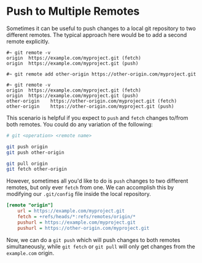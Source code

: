 # Push to Multiple Remotes

Sometimes it can be useful to push changes to a local git repository to two different remotes. The typical approach here would be to add a second remote explicitly.

```console
#~ git remote -v
origin  https://example.com/myproject.git (fetch)
origin  https://example.com/myproject.git (push)

#~ git remote add other-origin https://other-origin.com/myproject.git

#~ git remote -v
origin  https://example.com/myproject.git (fetch)
origin  https://example.com/myproject.git (push)
other-origin    https://other-origin.com/myproject.git (fetch)
other-origin    https://other-origin.com/myproject.git (push)
```

This scenario is helpful if you expect to `push` and `fetch` changes to/from both remotes. You could do any variation of the following:

```bash
# git <operation> <remote name>

git push origin
git push other-origin

git pull origin
git fetch other-origin
```


However, sometimes all you'd like to do is `push` changes to two different remotes, but only ever `fetch` from one. We can accomplish this by modifying our `.git/config` file inside the local repository.

```ini
[remote "origin"]
    url = https://example.com/myproject.git
    fetch = +refs/heads/*:refs/remotes/origin/*
    pushurl = https://example.com/myproject.git
    pushurl = https://other-origin.com/myproject.git
```

Now, we can do a `git push` which will push changes to both remotes simultaneously, while `git fetch` or `git pull` will only get changes from the `example.com` origin. 